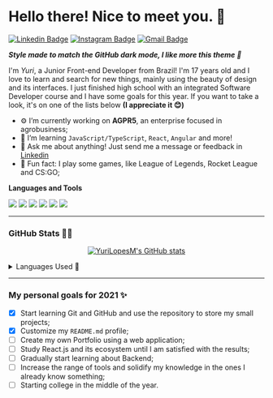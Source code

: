 # Hello there! Nice to meet you. 👋

[![Linkedin Badge](https://img.shields.io/badge/-LinkedIn-282A36?style=flat-square&logo=Linkedin&logoColor=F56B91&link=https://www.linkedin.com/in/yuri-lopes-machado-170023198/)](https://www.linkedin.com/in/yuri-lopes-machado-170023198/)
[![Instagram Badge](https://img.shields.io/badge/-Instagram-282A36?style=flat-square&logo=Instagram&logoColor=F56B91&link=https://www.instagram.com/yurilopesm)](https://www.instagram.com/yurilopesm)
[![Gmail Badge](https://img.shields.io/badge/-Gmail-282A36?style=flat-square&logo=Gmail&logoColor=F56B91&link=mailto:yurilopesmachado@hotmail.com)](mailto:yurilopesmachado@hotmail.com)
<p align="center">

__*Style made to match the GitHub dark mode, I like more this theme :crescent_moon:*__

</p>

I'm _Yuri_, a Junior Front-end Developer from Brazil! I'm 17 years old and I love to learn and search for new things, mainly using the beauty of design and its interfaces. I just finished high school with an integrated Software Developer course and I have some goals for this year. If you want to take a look, it's on one of the lists below **(I appreciate it 😊)**

- ⚙️ I’m currently working on **AGPR5**, an enterprise focused in agrobusiness;
- 📖 I’m learning `JavaScript/TypeScript`, `React`, `Angular` and more!
- 💬 Ask me about anything! Just send me a message or feedback in [Linkedin](https://www.linkedin.com/in/yuri-lopes-machado-170023198/)
- 👾 Fun fact: I play some games, like League of Legends, Rocket League and CS:GO;

**Languages and Tools**
<div>
    <img src="https://img.shields.io/badge/React-282A36?style=for-the-badge&logo=react&logoColor=F56B91" />
    <img src="https://img.shields.io/badge/Angular-282A36?style=for-the-badge&logo=angular&logoColor=F56B91" />
    <img src="https://img.shields.io/badge/TypeScript-282A36?style=for-the-badge&logo=typescript&logoColor=F56B91" />
    <img src="https://img.shields.io/badge/JavaScript-282A36?style=for-the-badge&logo=javascript&logoColor=F56B91" />
    <img src="https://img.shields.io/badge/HTML5-282A36?style=for-the-badge&logo=html5&logoColor=F56B91" />
    <img src="https://img.shields.io/badge/CSS3-282A36?style=for-the-badge&logo=css3&logoColor=F56B91" />
</div>

---
### GitHub Stats 👨‍💻

<span align="center">

[![YuriLopesM's GitHub stats](https://github-readme-stats.vercel.app/api?username=YuriLopesM&theme=dracula&hide_border=true)](https://github.com/anuraghazra/github-readme-stats)

</span>

<details>
    <summary> Languages Used 🧙 </summary>
    <p align="center">
        <img src="https://github-readme-stats.vercel.app/api/top-langs/?username=YuriLopesM&theme=dracula&hide_border=true">
    </p>
</details>

---
### My personal goals for 2021 ✨

- [x] Start learning Git and GitHub and use the repository to store my small projects;
- [x] Customize my `README.md` profile;
- [ ] Create my own Portfolio using a web application;
- [ ] Study React.js and its ecosystem until I am satisfied with the results;
- [ ] Gradually start learning about Backend;
- [ ] Increase the range of tools and solidify my knowledge in the ones I already know something;
- [ ] Starting college in the middle of the year.